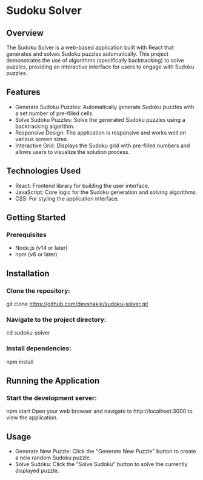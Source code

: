 # Sudoku Solver
## Overview
The Sudoku Solver is a web-based application built with React that generates and solves Sudoku puzzles automatically. This project demonstrates the use of algorithms (specifically backtracking) to solve puzzles, providing an interactive interface for users to engage with Sudoku puzzles.
## Features
+ Generate Sudoku Puzzles: Automatically generate Sudoku puzzles with a set number of pre-filled cells.
+ Solve Sudoku Puzzles: Solve the generated Sudoku puzzles using a backtracking algorithm.
+ Responsive Design: The application is responsive and works well on various screen sizes.
+ Interactive Grid: Displays the Sudoku grid with pre-filled numbers and allows users to visualize the solution process.
## Technologies Used
+ React: Frontend library for building the user interface.
+ JavaScript: Core logic for the Sudoku generation and solving algorithms.
+ CSS: For styling the application interface.
## Getting Started
### Prerequisites
+ Node.js (v14 or later)
+ npm (v6 or later)
## Installation
### Clone the repository:
git clone https://github.com/devshakie/sudoku-solver.git
### Navigate to the project directory:
cd sudoku-solver
### Install dependencies:
npm install
## Running the Application
### Start the development server:
npm start
Open your web browser and navigate to http://localhost:3000 to view the application.
## Usage
+ Generate New Puzzle: Click the "Generate New Puzzle" button to create a new random Sudoku puzzle.
+ Solve Sudoku: Click the "Solve Sudoku" button to solve the currently displayed puzzle.
